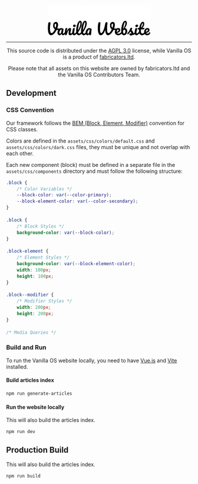 <div align="center">
<img src="logo-white.png?raw=true#gh-dark-mode-only" height="40">
<img src="logo.png?raw=true#gh-light-mode-only" height="40">

<hr />
<p>This source code is distributed under the <a href="LICENSE">AGPL 3.0</a> 
license, while Vanilla OS is a product of <a href="//fabricators.ltd" target="_blank">fabricators.ltd</a>.

Please note that all assets on this website are owned by fabricators.ltd and
the Vanilla OS Contributors Team.</p>
</div>

## Development

### CSS Convention

Our framework follows the [BEM (Block, Element, Modifier)](https://en.bem.info/methodology/quick-start/)
convention for CSS classes.

Colors are defined in the `assets/css/colors/default.css` and `assets/css/colors/dark.css`
files, they must be unique and not overlap with each other.

Each new component (block) must be defined in a separate file in the `assets/css/components`
directory and must follow the following structure:

```css
.block {
    /* Color Variables */
    --block-color: var(--color-primary);
    --block-element-color: var(--color-secondary);
}

.block {
    /* Block Styles */
    background-color: var(--block-color);
}

.block-element {
    /* Element Styles */
    background-color: var(--block-element-color);
    width: 100px;
    height: 100px;
}

.block--modifier {
    /* Modifier Styles */
    width: 200px;
    height: 200px;
}

/* Media Queries */
```

### Build and Run

To run the Vanilla OS website locally, you need to have [Vue.js](https://vuejs.org/) and
[Vite](https://vitejs.dev/) installed.

#### Build articles index

```bash
npm run generate-articles
```

#### Run the website locally

This will also build the articles index.

```bash
npm run dev
```

## Production Build

This will also build the articles index.

```bash
npm run build
```
